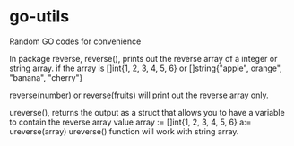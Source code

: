 # go-utils
Random GO codes for convenience

In package reverse, 
reverse(), prints out the reverse array of a integer or string array.
if the array is []int{1, 2, 3, 4, 5, 6} or []string{"apple", orange", "banana", "cherry"}

reverse(number) or reverse(fruits) will print out the reverse array only.

ureverse(), returns the output as a struct that allows you to have a variable to contain the reverse array value
array := []int{1, 2, 3, 4, 5, 6}
a:= ureverse(array)
ureverse() function will work with string array.
